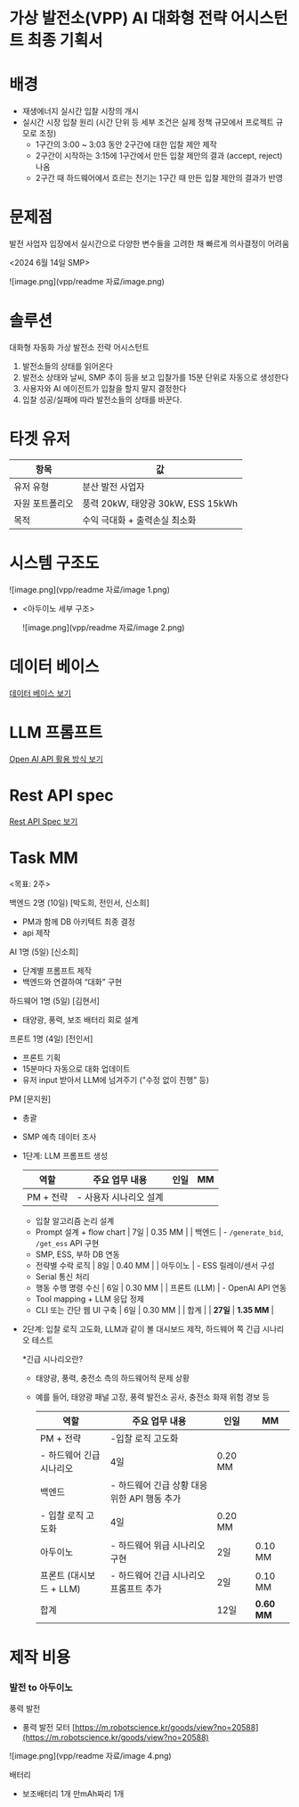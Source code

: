 # 가상 발전소(VPP) AI 대화형 전략 어시스턴트 최종 기획서

# 배경

- 재생에너지 실시간 입찰 시장의 개시
- 실시간 시장 입찰 원리 (시간 단위 등 세부 조건은 실제 정책 규모에서 프로젝트 규모로 조정)
    - 1구간의 3:00 ~ 3:03 동안 2구간에 대한 입찰 제안 제작
    - 2구간이 시작하는 3:15에 1구간에서 만든 입찰 제안의 결과 (accept, reject) 나옴
    - 2구간 때 하드웨어에서 흐르는 전기는 1구간 때 만든 입찰 제안의 결과가 반영


# 문제점

발전 사업자 입장에서 실시간으로 다양한 변수들을 고려한 채 빠르게 의사결정이 어려움 

<2024 6월 14일 SMP>

![image.png](vpp/readme 자료/image.png)

# 솔루션

대화형 자동화 가상 발전소 전략 어시스턴트

1. 발전소들의 상태를 읽어온다
2. 발전소 상태와 날씨, SMP 추이 등을 보고 입찰가를 15분 단위로 자동으로 생성한다
3. 사용자와 AI 에이전트가 입찰을 할지 말지 결정한다 
4. 입찰 성공/실패에 따라 발전소들의 상태를 바꾼다.

# 타겟 유저

| 항목 | 값 |
| --- | --- |
| 유저 유형  | 분산 발전 사업자 |
| 자원 포트폴리오 | 풍력 20kW, 태양광 30kW, ESS 15kWh |
| 목적 | 수익 극대화 + 출력손실 최소화 |

# 시스템 구조도

![image.png](vpp/readme 자료/image 1.png)

- <아두이노 세부 구조>
    
    ![image.png](vpp/readme 자료/image 2.png)
    
# 데이터 베이스 
[데이터 베이스 보기](backend/README.md#데이터베이스)


# LLM 프롬프트
[Open AI API 활용 방식 보기](backend/README.md#Open-API-활용)

# Rest API spec 
[Rest API Spec 보기](backend/README.md#Rest-API-설계)


# Task MM

<목표: 2주>

백엔드 2명 (10일) [박도희, 전인서, 신소희]

- PM과 함께 DB 아키텍트 최종 결정
- api 제작

AI 1명 (5일) [신소희]

- 단계별 프롬프트 제작
- 백엔드와 연결하여 “대화” 구현

하드웨어 1명 (5일) [김현서]

- 태양광, 풍력, 보조 배터리 회로 설계

프론트 1명 (4일) [전인서]

- 프론트 기획
- 15분마다 자동으로 대화 업데이트
- 유저 input 받아서 LLM에 넘겨주기 ("수정 없이 진행" 등)

PM [문지원]

- 총괄
- SMP 예측 데이터 조사

- 1단계: LLM 프롬프트 생성
    
    
    | 역할 | 주요 업무 내용 | 인일 | MM |
    | --- | --- | --- | --- |
    | PM + 전략 | - 사용자 시나리오 설계
    - 입찰 알고리즘 논리 설계
    - Prompt 설계 + flow chart | 7일  | 0.35 MM |
    | 백엔드 | - `/generate_bid`, `/get_ess` API 구현
    - SMP, ESS, 부하 DB 연동
    - 전략별 수락 로직 | 8일 | 0.40 MM |
    | 아두이노 | - ESS 릴레이/센서 구성
    - Serial 통신 처리
    - 행동 수행 명령 수신 | 6일 | 0.30 MM |
    | 프론트 (LLM) | - OpenAI API 연동
    - Tool mapping + LLM 응답 정제
    - CLI 또는 간단 웹 UI 구축 | 6일 | 0.30 MM |
    | 합계 |  | **27일** | **1.35 MM**  |
- 2단계: 입찰 로직 고도화, LLM과 같이 볼 대시보드 제작, 하드웨어 쪽 긴급 시나리오 테스트
    
    *긴급 시나리오란?
    
    - 태양광, 풍력, 충전소 측의 하드웨어적 문제 상황
    - 예를 들어, 태양광 패널 고장, 풍력 발전소 공사, 충전소 화재 위험 경보 등
        
        
        | 역할 | 주요 업무 내용 | 인일 | MM |
        | --- | --- | --- | --- |
        | PM + 전략 | -입찰 로직 고도화 
        - 하드웨어 긴급 시나리오  | 4일 | 0.20 MM |
        | 백엔드 | - 하드웨어 긴급 상황 대응 위한 API 행동 추가
        - 입찰 로직 고도화  | 4일 | 0.20 MM |
        | 아두이노 | - 하드웨어 위급 시나리오 구현 | 2일 | 0.10 MM |
        | 프론트 (대시보드 + LLM) | - 하드웨어 긴급 시나리오 프롬프트 추가  | 2일 | 0.10 MM |
        | 합계 |  | 12일  | **0.60 MM** |

# 제작 비용

### 발전 to 아두이노

풍력 발전

- 풍력 발전 모터 [https://m.robotscience.kr/goods/view?no=20588](https://m.robotscience.kr/goods/view?no=20588)

![image.png](vpp/readme 자료/image 4.png)

배터리 

- 보조배터리 1개 만mAh짜리 1개